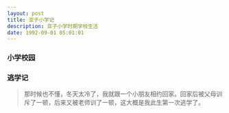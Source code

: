 ```yaml
---
layout: post
title: 亚子小学记
description: 亚子小学时期学校生活
date: 1992-09-01 05:01:01
---
```


### 小学校园



### 逃学记

> 那时候也不懂，冬天太冷了，我就跟一个小朋友相约回家。回家后被父母训斥了一顿，后来又被老师训了一顿，这大概是我此生第一次逃学了。
